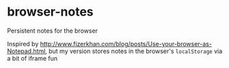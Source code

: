 browser-notes
=============

Persistent notes for the browser

Inspired by http://www.fizerkhan.com/blog/posts/Use-your-browser-as-Notepad.html, but my version stores notes in the browser's `localStorage` via a bit of iframe fun
